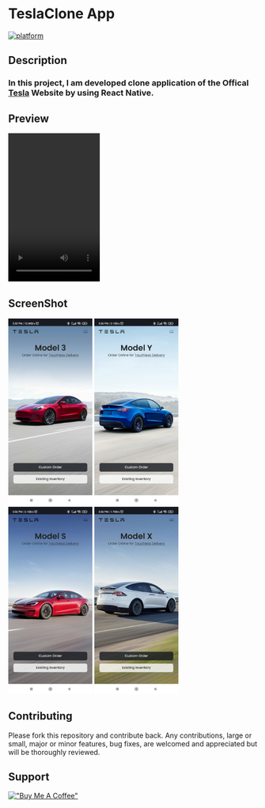 # TeslaClone App

[![platform](https://img.shields.io/badge/platform-Android-brightgreen.svg?style=flat)](https://www.android.com)

## Description

### In this project, I am developed clone application of the Offical [Tesla](http://tesla.com) Website by using **React Native**.

## Preview
<video controls autoplay loop src="https://user-images.githubusercontent.com/81229551/198842246-6c0b7e84-25d7-4324-8700-8a7ba6aed1af.mp4" width="185" height="300">
  Your browser does not support the video tag.
</video>


## ScreenShot

<p>
    <img src="SS/image1.jpg" alt="Girl in a jacket" width="170">
    <img src="SS/image2.jpg" alt="Girl in a jacket" width="170">
    <img src="SS/image3.jpg" alt="Girl in a jacket" width="170">
    <img src="SS/image4.jpg" alt="Girl in a jacket" width="170">
</p>

## Contributing

Please fork this repository and contribute back. Any contributions, large or small, major or minor features, bug fixes, are welcomed and appreciated but will be thoroughly reviewed.

## Support

[!["Buy Me A Coffee"](https://www.buymeacoffee.com/assets/img/custom_images/orange_img.png)](https://www.buymeacoffee.com/aniketjain)
